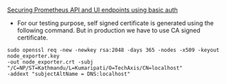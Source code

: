
[Securing Prometheus API and UI endpoints using basic auth](https://prometheus.io/docs/guides/basic-auth/)

- For our testing purpose, self signed certificate is generated using the following command. But in production we have to use CA signed certificate.

```
sudo openssl req -new -newkey rsa:2048 -days 365 -nodes -x509 -keyout node_exporter.key
-out node_exporter.crt -subj "/C=NP/ST=Kathmandu/L=Kumaripati/O=TechAxis/CN=localhost"
-addext "subjectAltName = DNS:localhost"
```


